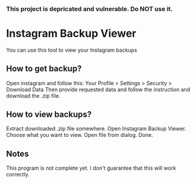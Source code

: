 ### This project is depricated and vulnerable. Do NOT use it.

# Instagram Backup Viewer

You can use this tool to view your Instagram backups

## How to get backup?

Open instagram and follow this:
Your Profile > Settings > Security > Download Data
Then provide requested data and follow the instruction and download the .zip file.

## How to view backups?

Extract downloaded .zip file somewhere. Open Instagram Backup Viewer. Choose what you want to view. Open file from dialog. Done.

## Notes

This program is not complete yet. I don't guarantee that this will work correctly.
